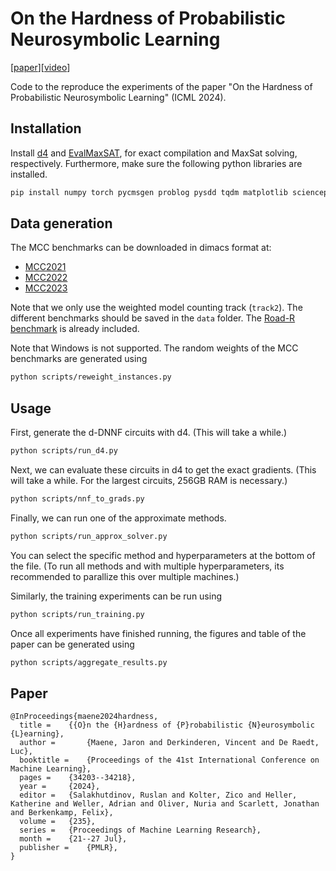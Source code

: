 # On the Hardness of Probabilistic Neurosymbolic Learning

[[paper](https://arxiv.org/pdf/2406.04472)][[video](https://www.youtube.com/watch?v=sWJU9dag5i8)]

Code to the reproduce the experiments of the paper "On the Hardness of Probabilistic Neurosymbolic Learning" (ICML 2024).

## Installation

Install [d4](https://github.com/crillab/d4) and [EvalMaxSAT](https://github.com/FlorentAvellaneda/EvalMaxSAT), for exact compilation and MaxSat solving, respectively.
Furthermore, make sure the following python libraries are installed.
```bash
pip install numpy torch pycmsgen problog pysdd tqdm matplotlib scienceplots
```

## Data generation

The MCC benchmarks can be downloaded in dimacs format at:
- [MCC2021](https://zenodo.org/records/10012857)
- [MCC2022](https://zenodo.org/records/10012860)
- [MCC2023](https://zenodo.org/records/10012864)

Note that we only use the weighted model counting track (`track2`). The different benchmarks should be saved in the `data` folder.
The [Road-R benchmark](https://github.com/EGiunchiglia/ROAD-R/tree/main/requirements) is already included.

Note that Windows is not supported. The random weights of the MCC benchmarks are generated using
```bash
python scripts/reweight_instances.py
```


## Usage

First, generate the d-DNNF circuits with d4. (This will take a while.)
```bash
python scripts/run_d4.py
```
Next, we can evaluate these circuits in d4 to get the exact gradients. (This will take a while. For the largest circuits, 256GB RAM is necessary.)
```bash
python scripts/nnf_to_grads.py
```

Finally, we can run one of the approximate methods.
```bash
python scripts/run_approx_solver.py
```

You can select the specific method and hyperparameters at the bottom of the file.
(To run all methods and with multiple hyperparameters, its recommended to parallize this over multiple machines.)

Similarly, the training experiments can be run using
```bash
python scripts/run_training.py
```

Once all experiments have finished running, the figures and table of the paper can be generated using
```bash
python scripts/aggregate_results.py
```

## Paper

```
@InProceedings{maene2024hardness,
  title = 	 {{O}n the {H}ardness of {P}robabilistic {N}eurosymbolic {L}earning},
  author =       {Maene, Jaron and Derkinderen, Vincent and De Raedt, Luc},
  booktitle = 	 {Proceedings of the 41st International Conference on Machine Learning},
  pages = 	 {34203--34218},
  year = 	 {2024},
  editor = 	 {Salakhutdinov, Ruslan and Kolter, Zico and Heller, Katherine and Weller, Adrian and Oliver, Nuria and Scarlett, Jonathan and Berkenkamp, Felix},
  volume = 	 {235},
  series = 	 {Proceedings of Machine Learning Research},
  month = 	 {21--27 Jul},
  publisher =    {PMLR},
}
```
